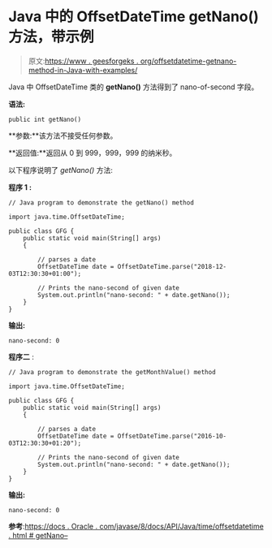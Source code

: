 # Java 中的 OffsetDateTime getNano()方法，带示例

> 原文:[https://www . geesforgeks . org/offsetdatetime-getnano-method-in-Java-with-examples/](https://www.geeksforgeeks.org/offsetdatetime-getnano-method-in-java-with-examples/)

Java 中 OffsetDateTime 类的 **getNano()** 方法得到了 nano-of-second 字段。

**语法:**

```
public int getNano()

```

**参数:**该方法不接受任何参数。

**返回值:**返回从 0 到 999，999，999 的纳米秒。

以下程序说明了 *getNano()* 方法:

**程序 1 :**

```
// Java program to demonstrate the getNano() method

import java.time.OffsetDateTime;

public class GFG {
    public static void main(String[] args)
    {

        // parses a date
        OffsetDateTime date = OffsetDateTime.parse("2018-12-03T12:30:30+01:00");

        // Prints the nano-second of given date
        System.out.println("nano-second: " + date.getNano());
    }
}
```

**输出:**

```
nano-second: 0

```

**程序二** :

```
// Java program to demonstrate the getMonthValue() method

import java.time.OffsetDateTime;

public class GFG {
    public static void main(String[] args)
    {

        // parses a date
        OffsetDateTime date = OffsetDateTime.parse("2016-10-03T12:30:30+01:20");

        // Prints the nano-second of given date
        System.out.println("nano-second: " + date.getNano());
    }
}
```

**输出:**

```
nano-second: 0

```

**参考**:[https://docs . Oracle . com/javase/8/docs/API/Java/time/offsetdatetime . html # getNano–](https://docs.oracle.com/javase/8/docs/api/java/time/OffsetDateTime.html#getNano--)